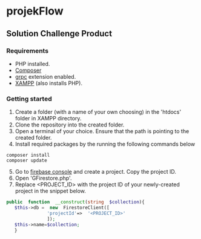 # projekFlow

## Solution Challenge Product

  
### Requirements

 - PHP installed.
 - [Composer](https://getcomposer.org/download/)
 - [grpc](https://cloud.google.com/php/grpc) extension enabled.
 - [XAMPP](https://www.apachefriends.org/download.html) (also installs PHP).

### Getting started

 1. Create a folder (with a name of your own choosing) in the 'htdocs' folder in XAMPP directory.
 2. Clone the repository into the created folder.
 3. Open a terminal of your choice. Ensure that the path is pointing to the created folder.
 4. Install required packages by the running the following commands below
```
composer install
composer update
```
 5. Go to [firebase console](firebase.google.com) and create a project. Copy the project ID.
 6. Open 'GFirestore.php'.
 7. Replace <PROJECT_ID> with the project ID of your newly-created project in the snippet below.
 ```php
public  function  __construct(string  $collection){
	$this->db =  new  FirestoreClient([
				'projectId'=>  '<PROJECT_ID>'
				]);
	$this->name=$collection;
	}
```
